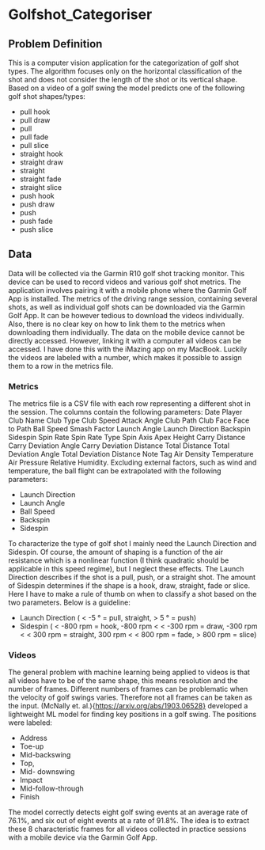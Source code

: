 # Golfshot_Categoriser

## Problem Definition

This is a computer vision application for the categorization of golf shot types. The algorithm focuses only on the horizontal classification of the shot and does not consider the length of the shot or its vertical shape. Based on a video of a golf swing the
model predicts one of the following golf shot shapes/types:

- pull hook
- pull draw
- pull
- pull fade
- pull slice
- straight hook
- straight draw
- straight
- straight fade
- straight slice
- push hook
- push draw
- push
- push fade
- push slice


## Data

Data will be collected via the Garmin R10 golf shot tracking monitor. This device can be used to record videos and various golf shot metrics. The application involves pairing it with a mobile phone where the Garmin Golf App is installed. The metrics of the driving range session, containing several shots, as well as individual golf shots can be downloaded via the Garmin Golf App. It can be however tedious to download the videos individually. Also, there is no clear key on how to link them to the metrics when downloading them individually. The data on the mobile device cannot be directly accessed. However, linking it with a computer all videos can be accessed. I have done this with the iMazing app on my MacBook. Luckily the videos are labeled with a number, which makes it possible to assign them to a row in the metrics file.

### Metrics

The metrics file is a CSV file with each row representing a different shot in the session. The columns contain the following parameters: Date	Player	Club Name	Club Type	Club Speed	Attack Angle	Club Path	Club Face	Face to Path	Ball Speed	Smash Factor	Launch Angle	Launch Direction	Backspin	Sidespin	Spin Rate	Spin Rate Type	Spin Axis	Apex Height	Carry Distance	Carry Deviation Angle	Carry Deviation Distance	Total Distance	Total Deviation Angle	Total Deviation Distance	Note	Tag	Air Density	Temperature	Air Pressure	Relative Humidity. Excluding external factors, such as wind and temperature, the ball flight can be extrapolated with the following parameters:

- Launch Direction
- Launch Angle
- Ball Speed
- Backspin
- Sidespin

To characterize the type of golf shot I mainly need the Launch Direction and Sidespin. Of course, the amount of shaping is a function of the air resistance which is a nonlinear function (I think quadratic should be applicable in this speed regime), but I neglect these effects. The Launch Direction describes if the shot is a pull, push, or a straight shot. The amount of Sidespin determines if the shape is a hook, draw, straight, fade or slice. Here I have to make a rule of thumb on when to classify a shot based on the two parameters. Below is a guideline:

- Launch Direction  ( < -5 ° = pull, straight, > 5 ° = push)
- Sidespin  ( < -800 rpm = hook,  -800 rpm < < -300 rpm = draw, -300 rpm < < 300 rpm = straight, 300 rpm < < 800 rpm = fade, > 800 rpm = slice)

### Videos

The general problem with machine learning being applied to videos is that all videos have to be of the same shape, this means resolution and the number of frames. Different numbers of frames can be problematic when the velocity of golf swings varies. Therefore not all frames can be taken as the input. (McNally et. al.){https://arxiv.org/abs/1903.06528} developed a lightweight ML model for finding key positions in a golf swing. The positions were labeled:

- Address 
- Toe-up
- Mid-backswing
- Top, 
- Mid- downswing
- Impact
- Mid-follow-through
- Finish

The model correctly detects eight golf swing events at an average rate of 76.1%, and six out of eight events at a rate of 91.8%. The idea is to extract these 8 characteristic frames for all videos collected in practice sessions with a mobile device via the Garmin Golf App. 